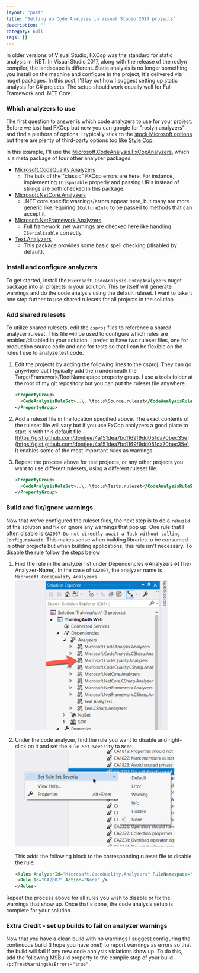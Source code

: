 ```yaml
---
layout: "post"
title: "Setting up Code Analysis in Visual Studio 2017 projects"
description: ''
category: null
tags: []
---
```


In older versions of Visual Studio, FXCop was the standard for static analysis in .NET. In Visual Studio 2017, along with the release of the roslyn compiler, the landscape is different. Static analysis is no longer something you install on the machine and configure in the project, it's delivered via nuget packages. In this post, I'll lay out how I suggest setting up static analysis for C# projects. The setup should work equally well for Full Framework and .NET Core.

### Which analyzers to use

The first question to answer is which code analyzers to use for your project. Before we just had FXCop but now you can google for "roslyn analyzers" and find a plethora of options. I typically stick to the [stock Microsoft options](https://github.com/dotnet/roslyn-analyzers) but there are plenty of third-party options too like [Style Cop](https://github.com/DotNetAnalyzers/StyleCopAnalyzers).

In this example, I'll use the [Microsoft.CodeAnalysis.FxCopAnalyzers](https://www.nuget.org/packages/Microsoft.CodeAnalysis.FxCopAnalyzers/), which is a meta package of four other analyzer packages:
* [Microsoft.CodeQuality.Analyzers](https://www.nuget.org/packages/Microsoft.CodeQuality.Analyzers)
  * The bulk of the "classic" FXCop errors are here. For instance, implementing `IDisposable` properly and passing URIs instead of strings are both checked in this package.
* [Microsoft.NetCore.Analyzers](https://www.nuget.org/packages/Microsoft.NetCore.Analyzers/)
  * .NET core specific warnings/errors appear here, but many are more generic like requiring `ICultureInfo` to be passed to methods that can accept it.
* [Microsoft.NetFramework.Analyzers](https://www.nuget.org/packages/Microsoft.NetFramework.Analyzers/)
  * Full framework .net warnings are checked here like handling `ISerializable` correctly.
* [Text.Analyzers](https://www.nuget.org/packages/Text.Analyzers/)
  * This package provides some basic spell checking (disabled by default).

### Install and configure analyzers

To get started, install the `Microsoft.CodeAnalysis.FxCopAnalyzers` nuget package into all projects in your solution. This by itself will generate warnings and do the code analysis using the default ruleset. I want to take it one step further to use shared rulesets for all projects in the solution.

### Add shared rulesets

To utilize shared rulesets, edit the `csproj` files to reference a shared analyzer ruleset. This file will be used to configure which rules are enabled/disabled in your solution. I prefer to have two ruleset files, one for production source code and one for tests so that I can be flexible on the rules I use to analyze test code.

1. Edit the projects by adding the following lines to the csproj. They can go anywhere but I typically add them underneath the TargetFramework/RootNamespace property group. I use a tools folder at the root of my git repository but you can put the ruleset file anywhere.

    ```xml
    <PropertyGroup>
      <CodeAnalysisRuleSet>..\..\tools\Source.ruleset</CodeAnalysisRuleSet>
    </PropertyGroup>
    ```

1. Add a ruleset file in the location specified above. The exact contents of the ruleset file will vary but if you use FxCop analyzers a good place to start is with this default file - [https://gist.github.com/dontjee/4a151dea7bc1169f9dd051da70bec35e](https://gist.github.com/dontjee/4a151dea7bc1169f9dd051da70bec35e). It enables some of the most important rules as warnings.

1. Repeat the process above for test projects, or any other projects you want to use different rulesets, using a different ruleset file.

    ```xml
    <PropertyGroup>
      <CodeAnalysisRuleSet>..\..\tools\Tests.ruleset</CodeAnalysisRuleSet>
    </PropertyGroup>
    ```

### Build and fix/ignore warnings

Now that we've configured the ruleset files, the next step is to do a `rebuild` of the solution and fix or ignore any warnings that pop up. One rule that I often disable is `CA2007 Do not directly await a Task without calling ConfigureAwait`. This makes sense when building libraries to be consumed in other projects but when building applications, this rule isn't necessary. To disable the rule follow the steps below

1. Find the rule in the analyzer list under Dependencies->Analyzers->[The-Analyzer-Name]. In the case of `CA2007`, the analyzer name is `Microsoft.CodeQuality.Analyzers`.
    ![Dual_write-example](/images/2018/5/code_analyzers_location.png)
1. Under the code analyzer, find the rule you want to disable and right-click on it and set the `Rule Set Severity` to `None`.
    ![Code-Analyzer-Rule-Right-Click](/images/2018/5/code_analyzer_rule_right_click.png)

    This adds the following block to the corresponding ruleset file to disable the rule:

     ```xml
    <Rules AnalyzerId="Microsoft.CodeQuality.Analyzers" RuleNamespace="Microsoft.CodeQuality.Analyzers">
      <Rule Id="CA2007" Action="None" />
    </Rules>
     ```


Repeat the process above for all rules you wish to disable or fix the warnings that show up. Once that's done, the code analysis setup is complete for your solution.

### Extra Credit - set up builds to fail on analyzer warnings

Now that you have a clean build with no warnings I suggest configuring the continuous build (I hope you have one!) to report warnings as errors so that the build will fail if any new code analysis violations show up. To do this, add the following MSBuild property to the compile step of your build - `/p:TreatWarningsAsErrors="true"`.